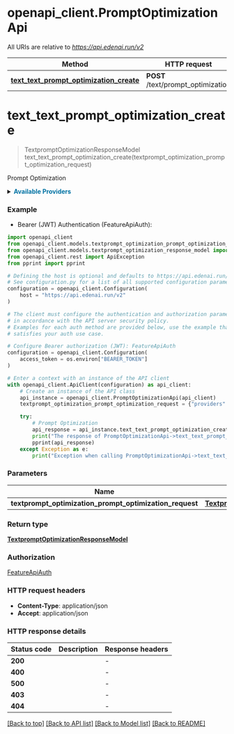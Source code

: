 # openapi_client.PromptOptimizationApi

All URIs are relative to *https://api.edenai.run/v2*

Method | HTTP request | Description
------------- | ------------- | -------------
[**text_text_prompt_optimization_create**](PromptOptimizationApi.md#text_text_prompt_optimization_create) | **POST** /text/prompt_optimization | Prompt Optimization


# **text_text_prompt_optimization_create**
> TextpromptOptimizationResponseModel text_text_prompt_optimization_create(textprompt_optimization_prompt_optimization_request)

Prompt Optimization

<details><summary><strong style='color: #0072a3; cursor: pointer'>Available Providers</strong></summary>    |Provider|Version|Price|Billing unit| |----|-------|-----|------------| |**openai**|`v3.0.0`|0.08 (per 1 request)|1 request   </details>  

### Example

* Bearer (JWT) Authentication (FeatureApiAuth):

```python
import openapi_client
from openapi_client.models.textprompt_optimization_prompt_optimization_request import TextpromptOptimizationPromptOptimizationRequest
from openapi_client.models.textprompt_optimization_response_model import TextpromptOptimizationResponseModel
from openapi_client.rest import ApiException
from pprint import pprint

# Defining the host is optional and defaults to https://api.edenai.run/v2
# See configuration.py for a list of all supported configuration parameters.
configuration = openapi_client.Configuration(
    host = "https://api.edenai.run/v2"
)

# The client must configure the authentication and authorization parameters
# in accordance with the API server security policy.
# Examples for each auth method are provided below, use the example that
# satisfies your auth use case.

# Configure Bearer authorization (JWT): FeatureApiAuth
configuration = openapi_client.Configuration(
    access_token = os.environ["BEARER_TOKEN"]
)

# Enter a context with an instance of the API client
with openapi_client.ApiClient(configuration) as api_client:
    # Create an instance of the API class
    api_instance = openapi_client.PromptOptimizationApi(api_client)
    textprompt_optimization_prompt_optimization_request = {"providers":"openai","text":"Entity extractor, i give you an entity or multiple entities and a text and i want the entitites extracted from the text","target_provider":"google"} # TextpromptOptimizationPromptOptimizationRequest | 

    try:
        # Prompt Optimization
        api_response = api_instance.text_text_prompt_optimization_create(textprompt_optimization_prompt_optimization_request)
        print("The response of PromptOptimizationApi->text_text_prompt_optimization_create:\n")
        pprint(api_response)
    except Exception as e:
        print("Exception when calling PromptOptimizationApi->text_text_prompt_optimization_create: %s\n" % e)
```



### Parameters


Name | Type | Description  | Notes
------------- | ------------- | ------------- | -------------
 **textprompt_optimization_prompt_optimization_request** | [**TextpromptOptimizationPromptOptimizationRequest**](TextpromptOptimizationPromptOptimizationRequest.md)|  | 

### Return type

[**TextpromptOptimizationResponseModel**](TextpromptOptimizationResponseModel.md)

### Authorization

[FeatureApiAuth](../README.md#FeatureApiAuth)

### HTTP request headers

 - **Content-Type**: application/json
 - **Accept**: application/json

### HTTP response details

| Status code | Description | Response headers |
|-------------|-------------|------------------|
**200** |  |  -  |
**400** |  |  -  |
**500** |  |  -  |
**403** |  |  -  |
**404** |  |  -  |

[[Back to top]](#) [[Back to API list]](../README.md#documentation-for-api-endpoints) [[Back to Model list]](../README.md#documentation-for-models) [[Back to README]](../README.md)


